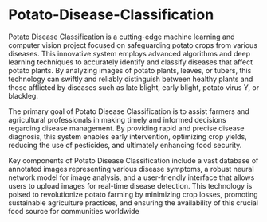 # Potato-Disease-Classification

Potato Disease Classification is a cutting-edge machine learning and computer vision project focused on safeguarding potato crops from various diseases. This innovative system employs advanced algorithms and deep learning techniques to accurately identify and classify diseases that affect potato plants. By analyzing images of potato plants, leaves, or tubers, this technology can swiftly and reliably distinguish between healthy plants and those afflicted by diseases such as late blight, early blight, potato virus Y, or blackleg.

The primary goal of Potato Disease Classification is to assist farmers and agricultural professionals in making timely and informed decisions regarding disease management. By providing rapid and precise disease diagnosis, this system enables early intervention, optimizing crop yields, reducing the use of pesticides, and ultimately enhancing food security.

Key components of Potato Disease Classification include a vast database of annotated images representing various disease symptoms, a robust neural network model for image analysis, and a user-friendly interface that allows users to upload images for real-time disease detection. This technology is poised to revolutionize potato farming by minimizing crop losses, promoting sustainable agriculture practices, and ensuring the availability of this crucial food source for communities worldwide
